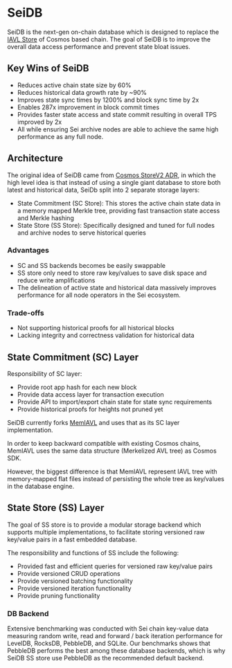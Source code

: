 # SeiDB
SeiDB is the next-gen on-chain database which is designed to replace the [IAVL Store](https://github.com/cosmos/iavl) of Cosmos based chain.
The goal of SeiDB is to improve the overall data access performance and prevent state bloat issues.

## Key Wins of SeiDB
- Reduces active chain state size by 60%
- Reduces historical data growth rate by ~90%
- Improves state sync times by 1200% and block sync time by 2x
- Enables 287x improvement in block commit times
- Provides faster state access and state commit resulting in overall TPS improved by 2x
- All while ensuring Sei archive nodes are able to achieve the same high performance as any full node.

## Architecture
The original idea of SeiDB came from [Cosmos StoreV2 ADR](https://docs.cosmos.network/main/build/architecture/adr-065-store-v2), in which the high level idea is that instead of
using a single giant database to store both latest and historical data, SeiDb split into 2 separate storage layers:
- State Commitment (SC Store): This stores the active chain state data in a memory mapped Merkle tree, providing fast transaction state access and Merkle hashing
- State Store (SS Store): Specifically designed and tuned for full nodes and archive nodes to serve historical queries

### Advantages
- SC and SS backends becomes be easily swappable
- SS store only need to store raw key/values to save disk space and reduce write amplifications
- The delineation of active state and historical data massively improves performance for all node operators in the Sei ecosystem.

### Trade-offs
- Not supporting historical proofs for all historical blocks
- Lacking integrity and correctness validation for historical data

## State Commitment (SC) Layer
Responsibility of SC layer:
- Provide root app hash for each new block
- Provide data access layer for transaction execution
- Provide API to import/export chain state for state sync requirements
- Provide historical proofs for heights not pruned yet

SeiDB currently forks [MemIAVL](https://github.com/crypto-org-chain/cronos/tree/main/memiavl) and uses that as its SC layer implementation.

In order to keep backward compatible with existing Cosmos chains, MemIAVL uses the same data structure (Merkelized AVL tree) as Cosmos SDK.

However, the biggest difference is that MemIAVL represent IAVL tree with memory-mapped flat files instead of persisting the whole tree as key/values in the database engine.

## State Store (SS) Layer
The goal of SS store is to provide a modular storage backend which supports multiple implementations,
to facilitate storing versioned raw key/value pairs in a fast embedded database.

The responsibility and functions of SS include the following:
- Provided fast and efficient queries for versioned raw key/value pairs
- Provide versioned CRUD operations
- Provide versioned batching functionality
- Provide versioned iteration functionality
- Provide pruning functionality

### DB Backend
Extensive benchmarking was conducted with Sei chain key-value data measuring random write, read and forward / back iteration performance for LevelDB, RocksDB, PebbleDB, and SQLite.
Our benchmarks shows that PebbleDB performs the best among these database backends, which is why SeiDB SS store use PebbleDB as the recommended default backend.
